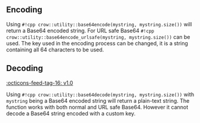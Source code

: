  
## Encoding
Using `#!cpp crow::utility::base64encode(mystring, mystring.size())` will return a Base64 encoded string. For URL safe Base64 `#!cpp crow::utility::base64encode_urlsafe(mystring, mystring.size())` can be used. The key used in the encoding process can be changed, it is a string containing all 64 characters to be used.

## Decoding
<span class="tag">[:octicons-feed-tag-16: v1.0](https://github.com/CrowCpp/Crow/releases/v1.0)</span>


Using `#!cpp crow::utility::base64decode(mystring, mystring.size())` with `mystring` being a Base64 encoded string will return a plain-text string. The function works with both normal and URL safe Base64. However it cannot decode a Base64 string encoded with a custom key.
